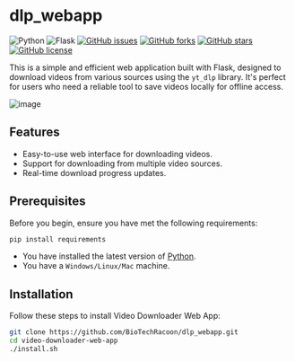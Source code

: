 # dlp_webapp
![Python](https://img.shields.io/badge/python-v3.7+-blue.svg)
![Flask](https://img.shields.io/badge/flask-v1.x-blue.svg)
[![GitHub issues](https://img.shields.io/github/issues/BioTechRacoon/dlp_webapp)](https://github.com/BioTechRacoon/dlp_webapp](https://github.com/BioTechRacoon/dlp_webapp)/issues)
[![GitHub forks](https://img.shields.io/github/forks/BioTechRacoon/dlp_webapp)](BioTechRacoon/dlp_webapp/network)
[![GitHub stars](https://img.shields.io/github/stars/BioTechRacoon/dlp_webapp)](BioTechRacoon/dlp_webapp/stargazers)
[![GitHub license](http://www.wtfpl.net/wp-content/uploads/2012/12/wtfpl-badge-2.png)](https://github.com/BioTechRacoon/dlp_webapp/blob/master/LICENSE)

This is a simple and efficient web application built with Flask, designed to download videos from various sources using the `yt_dlp` library. It's perfect for users who need a reliable tool to save videos locally for offline access.

![image](https://github.com/BioTechRacoon/dlp_webapp/assets/106185720/1263a528-caaf-4144-afec-8f719091d081)

## Features

- Easy-to-use web interface for downloading videos.
- Support for downloading from multiple video sources.
- Real-time download progress updates.

## Prerequisites

Before you begin, ensure you have met the following requirements:

```bash
pip install requirements
```

- You have installed the latest version of [Python](https://www.python.org/downloads/).
- You have a `Windows/Linux/Mac` machine.

## Installation

Follow these steps to install Video Downloader Web App:

```bash
git clone https://github.com/BioTechRacoon/dlp_webapp.git
cd video-downloader-web-app
./install.sh
```
